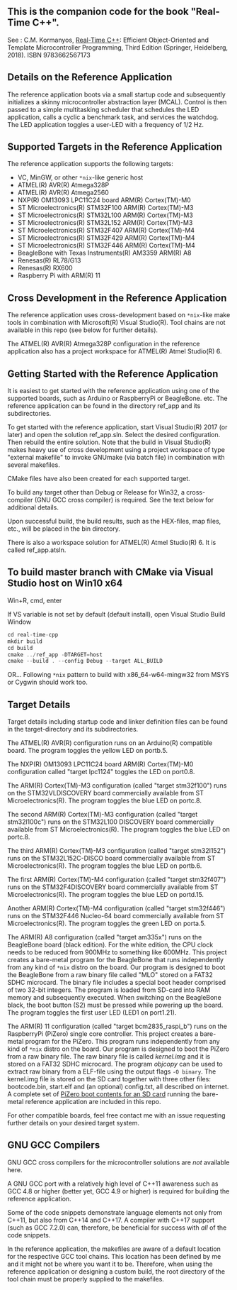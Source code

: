 
## This is the companion code for the book "Real-Time C++".

See : C.M. Kormanyos, [Real-Time C++](http://www.springer.com/9783662567173):
Efficient Object-Oriented
and Template Microcontroller Programming, Third Edition
(Springer, Heidelberg, 2018). ISBN 9783662567173

Details on the Reference Application
------------------------------------

The reference application boots via a small startup code and subsequently
initializes a skinny microcontroller abstraction layer (MCAL). Control is
then passed to a simple multitasking scheduler that schedules the
LED application, calls a cyclic a benchmark task, and services the watchdog.
The LED application toggles a user-LED with a frequency of 1/2 Hz.

Supported Targets in the Reference Application
----------------------------------------------

The reference application supports the following targets:
  * VC, MinGW, or other `*nix`-like generic host
  * ATMEL(R) AVR(R) Atmega328P
  * ATMEL(R) AVR(R) Atmega2560
  * NXP(R) OM13093 LPC11C24 board ARM(R) Cortex(TM)-M0
  * ST Microelectronics(R) STM32F100 ARM(R) Cortex(TM)-M3
  * ST Microelectronics(R) STM32L100 ARM(R) Cortex(TM)-M3
  * ST Microelectronics(R) STM32L152 ARM(R) Cortex(TM)-M3
  * ST Microelectronics(R) STM32F407 ARM(R) Cortex(TM)-M4
  * ST Microelectronics(R) STM32F429 ARM(R) Cortex(TM)-M4
  * ST Microelectronics(R) STM32F446 ARM(R) Cortex(TM)-M4
  * BeagleBone with Texas Instruments(R) AM3359 ARM(R) A8
  * Renesas(R) RL78/G13
  * Renesas(R) RX600
  * Raspberry Pi with ARM(R) 11

Cross Development in the Reference Application
----------------------------------------------

The reference application uses cross-development based on `*nix`-like make
tools in combination with Microsoft(R) Visual Studio(R). Tool chains
are not available in this repo (see below for further details).

The ATMEL(R) AVR(R) Atmega328P configuration in the reference application
also has a project workspace for ATMEL(R) Atmel Studio(R) 6.

Getting Started with the Reference Application
----------------------------------------------

It is easiest to get started with the reference application using one of the
supported boards, such as Arduino or RaspberryPi or BeagleBone. etc.
The reference application can be found in the directory ref_app and its
subdirectories.

To get started with the reference application, start Visual Studio(R) 2017
(or later) and open the solution ref_app.sln. Select the desired
configuration. Then rebuild the entire solution. Note that the build in
Visual Studio(R) makes heavy use of cross development using a project
workspace of type "external makefile" to invoke GNUmake (via batch file)
in combination with several makefiles.

CMake files have also been created for each supported target.

To build any target other than Debug or Release for Win32, a cross-compiler
(GNU GCC cross compiler) is required. See the text below for additional
details.

Upon successful build, the build results, such as the HEX-files, map files, etc.,
will be placed in the bin directory.

There is also a workspace solution for ATMEL(R) Atmel Studio(R) 6. It is called
ref_app.atsln.

To build master branch with CMake via Visual Studio host on Win10 x64
---------------------------------------------------------------------

Win+R, cmd, enter

If VS variable is not set by default (default install), open Visual Studio Build Window

```C
cd real-time-cpp
mkdir build
cd build
cmake ../ref_app -DTARGET=host
cmake --build . --config Debug --target ALL_BUILD
```

OR...
Following `*nix` pattern to build with x86_64-w64-mingw32 from MSYS or Cygwin
should work too.

Target Details
--------------

Target details including startup code and linker definition files can
be found in the target-directory and its subdirectories.

The ATMEL(R) AVR(R) configuration runs on an Arduino(R) compatible board.
The program toggles the yellow LED on portb.5.

The NXP(R) OM13093 LPC11C24 board ARM(R) Cortex(TM)-M0 configuration
called "target lpc1124" toggles the LED on port0.8. 

The ARM(R) Cortex(TM)-M3 configuration (called "target stm32f100") runs on
the STM32VLDISCOVERY board commercially available from ST Microelectronics(R).
The program toggles the blue LED on portc.8.

The second ARM(R) Cortex(TM)-M3 configuration (called "target stm32l100c")
runs on the STM32L100 DISCOVERY board commercially available from
ST Microelectronics(R). The program toggles the blue LED on portc.8.

The third ARM(R) Cortex(TM)-M3 configuration (called "target stm32l152")
runs on the STM32L152C-DISCO board commercially available from
ST Microelectronics(R). The program toggles the blue LED on portb.6.

The first ARM(R) Cortex(TM)-M4 configuration (called "target stm32f407") runs on
the STM32F4DISCOVERY board commercially available from ST Microelectronics(R).
The program toggles the blue LED on portd.15.

Another ARM(R) Cortex(TM)-M4 configuration (called "target stm32f446") runs on
the STM32F446 Nucleo-64 board commercially available from ST Microelectronics(R).
The program toggles the green LED on porta.5.

The ARM(R) A8 configuration (called "target am335x") runs on the BeagleBone
board (black edition). For the white edition, the CPU clock needs to be reduced
from 900MHz to something like 600MHz. This project creates a bare-metal program
for the BeagleBone that runs independently from any kind of `*nix` distro on
the board. Our program is designed to boot the BeagleBone from a raw binary file
called "MLO" stored on a FAT32 SDHC microcard. The binary file includes a
special boot header comprised of two 32-bit integers. The program is loaded
from SD-card into RAM memory and subsequently executed. When switching on
the BeagleBone black, the boot button (S2) must be pressed while powering
up the board. The program toggles the first user LED (LED1 on port1.21).

The ARM(R) 11 configuration (called "target bcm2835_raspi_b") runs on the
RaspberryPi (PiZero) single core controller.
This project creates a bare-metal program for the PiZero.
This program runs independently from any kind of `*nix` distro on the board.
Our program is designed to boot the PiZero from a raw binary file.
The raw binary file is called _kernel.img_ and it is stored on a FAT32 SDHC
microcard. The program _objcopy_ can be used to extract raw binary
from a ELF-file using the output flags `-O binary`.
The kernel.img file is stored on the SD card together with
three other files: bootcode.bin, start.elf and (an optional)
config.txt, all described on internet. A complete set of
[PiZero boot contents for an SD card](./ref_app/target/micros/bcm2835_raspi_b/startup/SD_CARD/PiZero)
running the bare-metal reference application are included in this repo.

For other compatible boards, feel free contact me with an issue requesting
further details on your desired target system.

GNU GCC Compilers
-----------------

GNU GCC cross compilers for the microcontroller solutions are *not*
available here.

A GNU GCC port with a relatively high level of C++11 awareness such as
GCC 4.8 or higher (better yet, GCC 4.9 or higher) is required for building
the reference application.

Some of the code snippets demonstrate language elements not only from C++11,
but also from C++14 and C++17. A compiler with C++17 support (such as GCC 7.2.0)
can, therefore, be beneficial for success with *all* of the code snippets.

In the reference application, the makefiles are aware of a default location
for the respective GCC tool chains. This location has been defined by me
and it might not be where you want it to be. Therefore, when using the
reference application or designing a custom build, the root directory of
the tool chain must be properly supplied to the makefiles.
